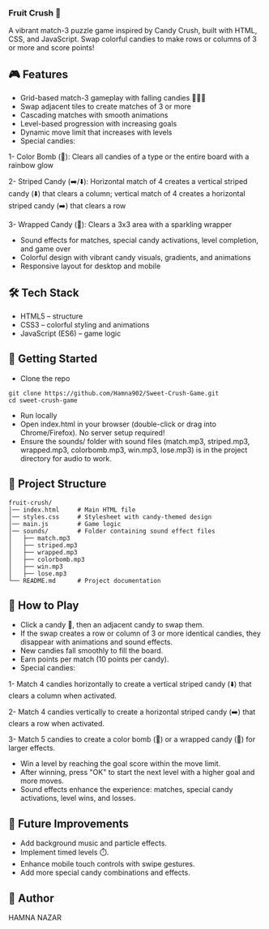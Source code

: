 ### Fruit Crush 🍬
A vibrant match-3 puzzle game inspired by Candy Crush, built with HTML, CSS, and JavaScript. Swap colorful candies to make rows or columns of 3 or more and score points!

## 🎮 Features

- Grid-based match-3 gameplay with falling candies 🍬🍭🧁
- Swap adjacent tiles to create matches of 3 or more
- Cascading matches with smooth animations
- Level-based progression with increasing goals 
- Dynamic move limit that increases with levels 
- Special candies:

1- Color Bomb (🌟): Clears all candies of a type or the entire board with a rainbow glow

2- Striped Candy (➡️/⬇️): Horizontal match of 4 creates a vertical striped candy (⬇️) that clears a column; vertical match of 4 creates a horizontal striped candy (➡️) that clears a row

3- Wrapped Candy (🎁): Clears a 3x3 area with a sparkling wrapper

- Sound effects for matches, special candy activations, level completion, and game over
- Colorful design with vibrant candy visuals, gradients, and animations
- Responsive layout for desktop and mobile

## 🛠️ Tech Stack

- HTML5 – structure
- CSS3 – colorful styling and animations
- JavaScript (ES6) – game logic

## 🚀 Getting Started

- Clone the repo
```
git clone https://github.com/Hamna902/Sweet-Crush-Game.git
cd sweet-crush-game
```
- Run locally
- Open index.html in your browser (double-click or drag into Chrome/Firefox). No server setup required!
- Ensure the sounds/ folder with sound files (match.mp3, striped.mp3, wrapped.mp3, colorbomb.mp3, win.mp3, lose.mp3) is in the project directory for audio to work.


## 📂 Project Structure
```
fruit-crush/
│── index.html     # Main HTML file
│── styles.css     # Stylesheet with candy-themed design
│── main.js        # Game logic
│── sounds/        # Folder containing sound effect files
│   ├── match.mp3
│   ├── striped.mp3
│   ├── wrapped.mp3
│   ├── colorbomb.mp3
│   ├── win.mp3
│   ├── lose.mp3
└── README.md      # Project documentation
```

## 🎯 How to Play

- Click a candy 🍬, then an adjacent candy to swap them.
- If the swap creates a row or column of 3 or more identical candies, they disappear with animations and sound effects.
- New candies fall smoothly to fill the board.
- Earn points per match (10 points per candy).
- Special candies:

1- Match 4 candies horizontally to create a vertical striped candy (⬇️) that clears a column when activated.

2- Match 4 candies vertically to create a horizontal striped candy (➡️) that clears a row when activated.

3- Match 5 candies to create a color bomb (🌟) or a wrapped candy (🎁) for larger effects.

- Win a level by reaching the goal score within the move limit.
- After winning, press "OK" to start the next level with a higher goal and more moves.
- Sound effects enhance the experience: matches, special candy activations, level wins, and losses.

## 🌟 Future Improvements

- Add background music and particle effects.
- Implement timed levels ⏱️.
- Enhance mobile touch controls with swipe gestures.
- Add more special candy combinations and effects.

## 📜 Author
HAMNA NAZAR

